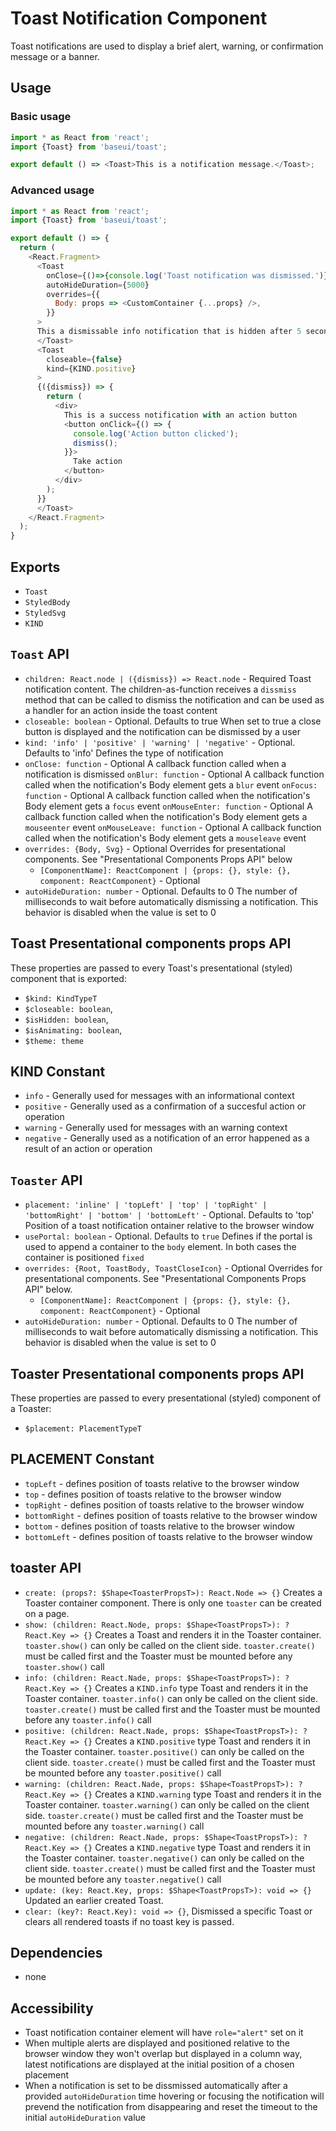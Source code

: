 # Toast Notification Component

Toast notifications are used to display a brief alert, warning, or confirmation message or a banner.

## Usage

### Basic usage

```javascript
import * as React from 'react';
import {Toast} from 'baseui/toast';

export default () => <Toast>This is a notification message.</Toast>;
```

### Advanced usage

```javascript
import * as React from 'react';
import {Toast} from 'baseui/toast';

export default () => {
  return (
    <React.Fragment>
      <Toast
        onClose={()=>{console.log('Toast notification was dismissed.')}}
        autoHideDuration={5000}
        overrides={{
          Body: props => <CustomContainer {...props} />,
        }}
      >
      This a dismissable info notification that is hidden after 5 seconds automatically.
      </Toast>
      <Toast
        closeable={false}
        kind={KIND.positive}
      >
      {({dismiss}) => {
        return (
          <div>
            This is a success notification with an action button
            <button onClick={() => {
              console.log('Action button clicked');
              dismiss();
            }}>
              Take action
            </button>
          </div>
        );
      }}
      </Toast>
    </React.Fragment>
  );
}
```

## Exports

* `Toast`
* `StyledBody`
* `StyledSvg`
* `KIND`

## `Toast` API

* `children: React.node | ({dismiss}) => React.node` - Required
  Toast notification content. The children-as-function receives a `dissmiss` method that can be called to dismiss the notification and can be used as a handler for an action inside the toast content
* `closeable: boolean` - Optional. Defaults to true
  When set to true a close button is displayed and the notification can be dismissed by a user
* `kind: 'info' | 'positive' | 'warning' | 'negative'` - Optional. Defaults to 'info'
  Defines the type of notification
* `onClose: function` - Optional
  A callback function called when a notification is dismissed
  `onBlur: function` - Optional
  A callback function called when the notification's Body element gets a `blur` event
  `onFocus: function` - Optional
  A callback function called when the notification's Body element gets a `focus` event
  `onMouseEnter: function` - Optional
  A callback function called when the notification's Body element gets a `mouseenter` event
  `onMouseLeave: function` - Optional
  A callback function called when the notification's Body element gets a `mouseleave` event
* `overrides: {Body, Svg}` - Optional
  Overrides for presentational components. See "Presentational Components Props API" below
  * `[ComponentName]: ReactComponent | {props: {}, style: {}, component: ReactComponent}` - Optional
* `autoHideDuration: number` - Optional. Defaults to 0
  The number of milliseconds to wait before automatically dismissing a notification. This behavior is disabled when the value is set to 0

## Toast Presentational components props API

These properties are passed to every Toast's presentational (styled) component that is exported:

* `$kind: KindTypeT`
* `$closeable: boolean`,
* `$isHidden: boolean`,
* `$isAnimating: boolean`,
* `$theme: theme`

## KIND Constant

* `info` - Generally used for messages with an informational context
* `positive` - Generally used as a confirmation of a succesful action or operation  
* `warning` - Generally used for messages with an warning context
* `negative` - Generally used as a notification of an error happened as a result of an action or operation

## `Toaster` API

* `placement: 'inline' | 'topLeft' | 'top' | 'topRight' | 'bottomRight' | 'bottom' | 'bottomLeft'` - Optional. Defaults to 'top'
  Position of a toast notification ontainer relative to the browser window
* `usePortal: boolean` - Optional. Defaults to `true`
  Defines if the portal is used to append a container to the `body` element. In both cases the container is positioned `fixed`
* `overrides: {Root, ToastBody, ToastCloseIcon}` - Optional
  Overrides for presentational components. See "Presentational Components Props API" below.
  * `[ComponentName]: ReactComponent | {props: {}, style: {}, component: ReactComponent}` - Optional
* `autoHideDuration: number` - Optional. Defaults to 0
  The number of milliseconds to wait before automatically dismissing a notification. This behavior is disabled when the value is set to 0

## Toaster Presentational components props API

These properties are passed to every presentational (styled) component of a Toaster:

* `$placement: PlacementTypeT`

## PLACEMENT Constant

* `topLeft` - defines position of toasts relative to the browser window
* `top` - defines position of toasts relative to the browser window
* `topRight` - defines position of toasts relative to the browser window
* `bottomRight` - defines position of toasts relative to the browser window
* `bottom` - defines position of toasts relative to the browser window
* `bottomLeft` - defines position of toasts relative to the browser window

## toaster API

* `create: (props?: $Shape<ToasterPropsT>): React.Node => {}`
  Creates a Toaster container component. There is only one `toaster` can be created on a page.
* `show: (children: React.Node, props: $Shape<ToastPropsT>): ?React.Key => {}`
  Creates a Toast and renders it in the Toaster container. `toaster.show()` can only be called on the client side. `toaster.create()` must be called first and the Toaster must be mounted before any `toaster.show()` call
* `info: (children: React.Nade, props: $Shape<ToastPropsT>): ?React.Key => {}`
  Creates a `KIND.info` type Toast and renders it in the Toaster container. `toaster.info()` can only be called on the client side. `toaster.create()` must be called first and the Toaster must be mounted before any `toaster.info()` call
* `positive: (children: React.Nade, props: $Shape<ToastPropsT>): ?React.Key => {}`
  Creates a `KIND.positive` type Toast and renders it in the Toaster container. `toaster.positive()` can only be called on the client side. `toaster.create()` must be called first and the Toaster must be mounted before any `toaster.positive()` call
* `warning: (children: React.Nade, props: $Shape<ToastPropsT>): ?React.Key => {}`
  Creates a `KIND.warning` type Toast and renders it in the Toaster container. `toaster.warning()` can only be called on the client side. `toaster.create()` must be called first and the Toaster must be mounted before any `toaster.warning()` call
* `negative: (children: React.Nade, props: $Shape<ToastPropsT>): ?React.Key => {}`
  Creates a `KIND.negative` type Toast and renders it in the Toaster container. `toaster.negative()` can only be called on the client side. `toaster.create()` must be called first and the Toaster must be mounted before any `toaster.negative()` call
* `update: (key: React.Key, props: $Shape<ToastPropsT>): void => {}`
  Updated an earlier created Toast.
* `clear: (key?: React.Key): void => {}`,
  Dismissed a specific Toast or clears all rendered toasts if no toast key is passed.

## Dependencies

* none

## Accessibility

* Toast notification container element will have `role="alert"` set on it
* When multiple alerts are displayed and positioned relative to the browser window they won't overlap but displayed in a column way, latest notifications are displayed at the initial position of a chosen placement
* When a notification is set to be dissmissed automatically after a provided `autoHideDuration` time hovering or focusing the notification will prevend the notification from disappearing and reset the timeout to the initial `autoHideDuration` value
